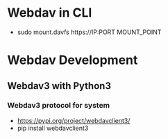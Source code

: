 # Webdav in CLI
- sudo mount.davfs https://IP:PORT MOUNT_POINT

# Webdav Development
## Webdav3 with Python3 
### Webdav3 protocol for system
  - https://pypi.org/project/webdavclient3/
  - pip install webdavclient3
   
